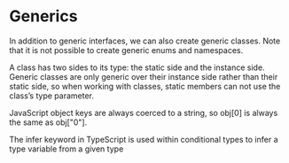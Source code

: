 # Generics

In addition to generic interfaces, we can also create generic classes. Note that it is not possible to create generic enums and namespaces.

A class has two sides to its type: the static side and the instance side. Generic classes are only generic over their instance side rather than their static side, so when working with classes, static members can not use the class’s type parameter.

JavaScript object keys are always coerced to a string, so obj[0] is always the same as obj["0"].

The infer keyword in TypeScript is used within conditional types to infer a type variable from a given type
